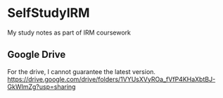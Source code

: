 # SelfStudyIRM
My study notes as part of IRM coursework

## Google Drive
For the drive, I cannot guarantee the latest version.
https://drive.google.com/drive/folders/1VYUsXVyROa_fVfP4KHaXbtBJ-GkWImZg?usp=sharing
